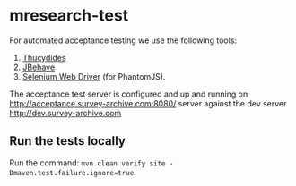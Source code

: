 mresearch-test
==============

For automated acceptance testing we use the following tools:
1. [Thucydides](http://thucydides.info)
2. [JBehave](http://jbehave.org)
3. [Selenium Web Driver](http://docs.seleniumhq.org/projects/webdriver) (for PhantomJS).

The acceptance test server is configured and up and running on http://acceptance.survey-archive.com:8080/ server
against the dev server http://dev.survey-archive.com

Run the tests locally
-----------------------

Run the command: `mvn clean verify site -Dmaven.test.failure.ignore=true`.
